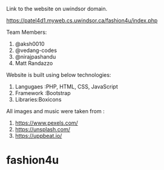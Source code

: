 Link to the website on uwindsor domain. 

 https://patel4d1.myweb.cs.uwindsor.ca/fashion4u/index.php
 
 
 Team Members:
 1) @aksh0010
 2) @vedang-codes
 3) @nirajpashandu
 4) Matt Randazzo
 

  Website is built using below technologies:
 1) Langugaes :PHP, HTML, CSS, JavaScript 
 2) Framework :Bootstrap
 3) Libraries:Boxicons
 
 All images and music were taken from :
 1) https://www.pexels.com/
 2) https://unsplash.com/
 3) https://uppbeat.io/
# fashion4u
